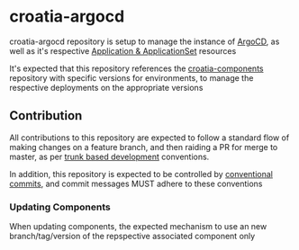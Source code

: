 # croatia-argocd

croatia-argocd repository is setup to manage the instance of [ArgoCD](https://argo-cd.readthedocs.io/en/stable/), as well as it's respective [Application & ApplicationSet](https://argo-cd.readthedocs.io/en/stable/operator-manual/declarative-setup/) resources

It's expected that this repository references the [croatia-components](https://bitbucket.projectcroatia.cloud/projects/DIG/repos/croatia-components/browse) repository with specific versions for environments, to manage the respective deployments on the appropriate versions

## Contribution

All contributions to this repository are expected to follow a standard flow of making changes on a feature branch, and then raiding a PR for merge to master, as per [trunk based development](https://trunkbaseddevelopment.com/) conventions.

In addition, this repository is expected to be controlled by [conventional commits](https://www.conventionalcommits.org/en/v1.0.0/), and commit messages MUST adhere to these conventions

### Updating Components

When updating components, the expected mechanism to use an new branch/tag/version of the repspective associated component only
